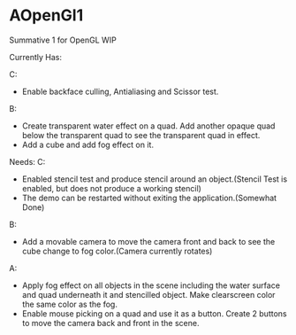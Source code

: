 # AOpenGl1
Summative 1 for OpenGL WIP

Currently Has:

C:
- Enable backface culling, Antialiasing and Scissor test. 


B:
- Create transparent water effect on a quad. Add another opaque quad  below the transparent quad to see the transparent quad in effect.
- Add a cube and add fog effect on it. 


Needs:
C:
 - Enabled stencil test and produce stencil around an object.(Stencil Test is enabled, but does not produce a working stencil) 
 - The demo can be restarted without exiting the application.(Somewhat Done) 
 
 
B:
 - Add a movable camera to move the camera front and back to see the cube change to fog color.(Camera currently rotates)
 
 
A:
 - Apply fog effect on all objects in the scene including the water surface and quad underneath it and stencilled object. Make clearscreen    color the same color as the fog. 
 - Enable mouse picking on a quad and use it as a button. Create 2 buttons to move the camera back and front in the scene.
